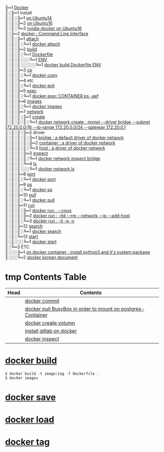 ╠═1 [Docker](https://www.docker.com)  
║░╠═1 install  
║░║░╠═1 [on Ubuntu14](01_Install_Docker/00_on_ubuntu14.md)  
║░║░╠═2 [on Ubuntu16](01_Install_Docker/01_on_ubuntu16.md)  
║░║░╚═3 [nvidia-docker on Ubuntu16](01_Install_Docker/02_install_nvidia-docker_on_ubuntu16.md)  
║░╠═2 [docker : Command Line Interface](https://docs.docker.com/engine/reference/commandline/docker/)  
║░║░╠═1 [attach](https://docs.docker.com/engine/reference/commandline/attach/)  
║░║░║░╚═1 [docker attach](02_Docker_CLI/01_attach/01_docker_attach.md)  
║░║░╠═2 [build](https://docs.docker.com/engine/reference/commandline/build/)  
║░║░║░╚═1 [Dockerfile](https://docs.docker.com/engine/reference/builder/#usage)  
║░║░║░░░╚═1 [ENV](https://docs.docker.com/engine/reference/builder/#env)  
║░║░║░░░░░╚═1 [docker build Dockerfile ENV](02_Docker_CLI/02_build/01_Dockerfile/01_ENV.md)  
║░║░╠═3 [cp](https://docs.docker.com/engine/reference/commandline/cp/)  
║░║░║░╚═1 [docker copy](02_Docker_CLI/03_cp/01_docker_cp.md)  
║░║░╠═4 etc  
║░║░║░╚═1 [docker exit](02_Docker_CLI/04_etc/01_exit/01_docker_exit.md)  
║░║░╠═5 [exec](https://docs.docker.com/engine/reference/commandline/exec/)  
║░║░║░╚═1 [docker exec CONTAINER ps -aef](02_Docker_CLI/05_exec/01_docker_exec_CONTAINER_ps-aef.md)  
║░║░╠═6 [images](https://docs.docker.com/engine/reference/commandline/images/)  
║░║░║░╚═1 [docker images](02_Docker_CLI/06_images/01_docker_images.md)  
║░║░╠═7 [network](https://docs.docker.com/engine/reference/commandline/network/)  
║░║░║░╠═1 [create](https://docs.docker.com/engine/reference/commandline/network_create/)  
║░║░║░║░╚═1 [docker network create : mynet --driver bridge --subnet 172.20.0.0/16 --ip-range 172.20.0.0/24 --gateway 172.20.0.1](02_Docker_CLI/07_network/01_create/01_docker_network_create.md)  
║░║░║░╠═2 driver  
║░║░║░║░╠═1 [bridge : a default driver of docker network](02_Docker_CLI/07_network/02_driver/01_bridge/01_docker_network_bridge.md)  
║░║░║░║░╠═2 [container : a driver of docker network](02_Docker_CLI/07_network/02_driver/02_container/01_docker_network_container.md)  
║░║░║░║░╚═3 [host : a driver of docker network](02_Docker_CLI/07_network/02_driver/03_host/01_docker_network_host.md)  
║░║░║░╠═3 [inspect](https://docs.docker.com/engine/reference/commandline/network_inspect/)  
║░║░║░║░╚═1 [docker network inspect bridge](02_Docker_CLI/07_network/03_inspect/01_docker_network_inspect_bridge.md)  
║░║░║░╚═4 [ls](https://docs.docker.com/engine/reference/commandline/network_ls/)  
║░║░║░░░╚═1 [docker network ls](02_Docker_CLI/07_network/04_ls/02_docker_network_ls.md)  
║░║░╠═8 [port](https://docs.docker.com/engine/reference/commandline/port/)  
║░║░║░╚═1 [docker port](02_Docker_CLI/08_port/01_docker_port.md)  
║░║░╠═9 [ps](https://docs.docker.com/engine/reference/commandline/ps/)  
║░║░║░╚═1 [docker ps](02_Docker_CLI/09_ps/01_docker_ps.md)  
║░║░╠═10 [pull](https://docs.docker.com/engine/reference/commandline/pull/)  
║░║░║░╚═1 [docker pull](02_Docker_CLI/10_pull/01_docker_pull.md)  
║░║░╠═11 [run](https://docs.docker.com/engine/reference/commandline/run/)  
║░║░║░╠═1 [docker run : --cpus](02_Docker_CLI/11_run/01_docker_run_--cpus.md)  
║░║░║░╠═2 [docker run : -itd --rm --network --ip --add-host](02_Docker_CLI/11_run/02_docker_run_-itd_--rm_--network_--ip_--add-host.md)  
║░║░║░╚═3 [docker run : -it -p -v](02_Docker_CLI/11_run/03_docker_run_-it_-p_-v.md)  
║░║░╠═12 [search](https://docs.docker.com/engine/reference/commandline/search/)  
║░║░║░╚═1 [docker search](02_Docker_CLI/12_search/01_docker_search.md)  
║░║░╚═13 [start](https://docs.docker.com/engine/reference/commandline/start/)  
║░║░░░╚═1 [docker start](02_Docker_CLI/13_start/01_docker_start.md)  
║░╚═3 ETC  
║░░░╠═1 [on docker container : install python3 and it's system package](03_ETC/01_install_python352_and_package_as_system_package_on_docker_container_ubuntu16.md)  
║░░░╚═2 [docker korean document](http://www.pyrasis.com/docker.html)  

# tmp Contents Table
| Head            | Contents                                                                                                         |
|-----------------|------------------------------------------------------------------------------------------------------------------|
|                 | [docker commit](00_docker_command/10_docker_commit.md)                                                           |
|                 | [docker pull BusyBox in order to mount on postgres-Container](00_docker_command/11_BusyBox_on_docker.md)         |
|                 | [docker create volumn](00_docker_command/12_docker_volumn.md)                                                    |
|                 | [install gitlab on docker](00_docker_command/13_gitlab_ce_on_docker.md)                                          |
|                 | [docker inspect](00_docker_command/14_docker_inspect.md)                                                         |

# [docker build](00_docker_command/16_docker_build.md)
```{bash}
$ docker build -t image:tag -f Dockerfile .
$ docker images
```

# [docker save](00_docker_command/17_docker_save.md)
# [docker load](00_docker_command/18_docker_load.md)
# [docker tag](00_docker_command/19_docker_tag.md)
